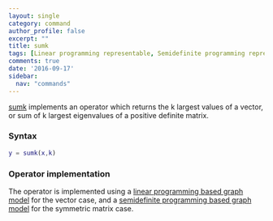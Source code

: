 ```yaml
---
layout: single
category: command
author_profile: false
excerpt: ""
title: sumk
tags: [Linear programming representable, Semidefinite programming representable]
comments: true
date: '2016-09-17'
sidebar:
  nav: "commands"
---
```


[sumk](/command/sumk) implements an operator which returns the k largest values of a vector, or sum of k largest eigenvalues of a positive definite matrix.

### Syntax

````matlab
y = sumk(x,k)
````

### Operator implementation

The operator is implemented using a [linear programming based graph model](/tutorial/nonlinearoperatorsgraphs) for the vector case, and a [semidefinite programming based graph model](/tutorial/nonlinearoperatorsgraphs)  for the symmetric matrix case.
